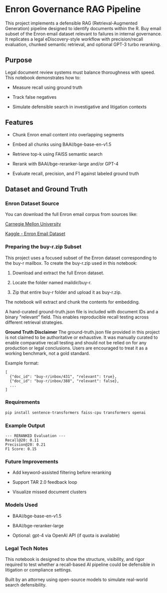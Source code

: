 # Enron Governance RAG Pipeline

This project implements a defensible RAG (Retrieval-Augmented Generation) pipeline designed to identify documents within the R. Buy email subset of the Enron email dataset relevant to failures in internal governance. It replicates a legal eDiscovery-style workflow with precision/recall evaluation, chunked semantic retrieval, and optional GPT-3 turbo reranking.

## Purpose

Legal document review systems must balance thoroughness with speed. This notebook demonstrates how to:

- Measure recall using ground truth

- Track false negatives

- Simulate defensible search in investigative and litigation contexts

## Features

- Chunk Enron email content into overlapping segments

- Embed all chunks using BAAI/bge-base-en-v1.5

- Retrieve top-k using FAISS semantic search

- Rerank with BAAI/bge-reranker-large and/or GPT-4

- Evaluate recall, precision, and F1 against labeled ground truth

## Dataset and Ground Truth

### Enron Dataset Source

You can download the full Enron email corpus from sources like:

[Carnegie Mellon University](https://www.cs.cmu.edu/~enron/enron_mail_20150507.tar.gz)

[Kaggle - Enron Email Dataset](https://www.kaggle.com/datasets/wcukierski/enron-email-dataset)

### Preparing the buy-r.zip Subset

This project uses a focused subset of the Enron dataset corresponding to the buy-r mailbox. To create the buy-r.zip used in this notebook:

1. Download and extract the full Enron dataset.

2. Locate the folder named maildir/buy-r.

3. Zip that entire buy-r folder and upload it as buy-r.zip.

The notebook will extract and chunk the contents for embedding.

A hand-curated ground-truth.json file is included with document IDs and a binary "relevant" field. This enables reproducible recall testing across different retrieval strategies. 

**Ground Truth Disclaimer**
The ground-truth.json file provided in this project is not claimed to be authoritative or exhaustive. It was manually curated to enable comparative recall testing and should not be relied on for any production or legal conclusions. Users are encouraged to treat it as a working benchmark, not a gold standard.

Example format:
```
[
  {"doc_id": "buy-r/inbox/431", "relevant": true},
  {"doc_id": "buy-r/inbox/388", "relevant": false},
  ...
]
```

### Requirements
```bash
pip install sentence-transformers faiss-cpu transformers openai
```
### Example Output
```
--- RERANKED Evaluation ---
Recall@20: 0.11
Precision@20: 0.21
F1 Score: 0.15
```
### Future Improvements

- Add keyword-assisted filtering before reranking

- Support TAR 2.0 feedback loop

- Visualize missed document clusters

### Models Used

- BAAI/bge-base-en-v1.5

- BAAI/bge-reranker-large

- Optional: gpt-4 via OpenAI API (if quota is available)

### Legal Tech Notes

This notebook is designed to show the structure, visibility, and rigor required to test whether a recall-based AI pipeline could be defensible in litigation or compliance settings.

Built by an attorney using open-source models to simulate real-world search defensibility.
